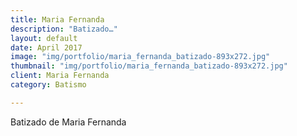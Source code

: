 ```yaml
---
title: Maria Fernanda
description: "Batizado…"
layout: default
date: April 2017
image: "img/portfolio/maria_fernanda_batizado-893x272.jpg"
thumbnail: "img/portfolio/maria_fernanda_batizado-893x272.jpg"
client: Maria Fernanda
category: Batismo

---
```


Batizado de Maria Fernanda